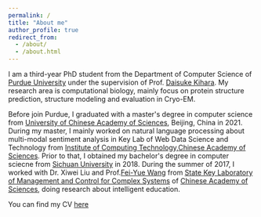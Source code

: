 ```yaml
---
permalink: /
title: "About me"
author_profile: true
redirect_from: 
  - /about/
  - /about.html
---
```


I am a third-year PhD student from the Department of Computer Science of [Purdue University](https://www.purdue.edu/) under the supervision of Prof. [Daisuke Kihara](https://kiharalab.org/). My research area is computational biology, mainly focus on protein structure prediction, structure modeling and evaluation in Cryo-EM.

Before join Purdue, I graduated with a master's degree in computer science from [University of Chinese Academy of Sciences](https://english.ucas.ac.cn/), Beijing, China in 2021. During my master, I mainly worked on natural language processing about multi-modal sentiment analysis in Key Lab of Web Data Science and Technology from [Institute of Computing Technology,Chinese Academy of Sciences](http://english.ict.cas.cn/). Prior to that, I obtained my bachelor's degree in computer sciecne from [Sichuan University](https://en.scu.edu.cn/) in 2018. During the summer of 2017, I worked with Dr. Xiwei Liu and Prof.[Fei-Yue Wang](http://people.ucas.ac.cn/~wangfeiyue?language=en) from [State Key Laboratory of Management and Control for Complex Systems](http://www.compsys.ia.ac.cn/EN/index.html) of [Chinese Academy of Sciences](https://english.cas.cn/), doing research about intelligent education.

You can find my CV [here](../assets/Yuanyuan_CV_2024.pdf)
